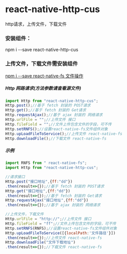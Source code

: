 # react-native-http-cus
http请求，上传文件，下载文件

###  安装组件：
npm i --save react-native-http-cus

###  上传文件，下载文件需安装组件
[npm i --save react-native-fs 文件操作](https://github.com/itinance/react-native-fs)<BR/>

##### Http 网路请求(方法参数请查看源文件)
```javascript
import Http from "react-native-http-cus";
Http.post();//基于 fetch 封装的 POST请求
Http.get();//基于 fetch 封装的 Get请求
Http.requestAjax();//基于 ajax 封装的 网络请求
Http.urlFile = "";//上传文件 接口
Http.fileField = "";//文件上传包含文件的字段，可不传
Http.setRNFS();//设置react-native-fs文件组件对象 
Http.upLoadFileToService();//上传文件 react-native-fs
Http.downloadFile();//下载文件 react-native-fs
```

##### 示例
```javascript
import RNFS from " react-native-fs";
import Http from "react-native-http-cus";

//请求接口
Http.post("接口地址",{ff:"dd"})
.then(result=>{});//基于 fetch 封装的 POST请求
Http.get("接口地址",{ff:"dd"})
.then(result=>{});//基于 fetch 封装的 Get请求
Http.requestAjax("接口地址",{ff:"dd"})
.then(result=>{});//基于 ajax 封装的 网络请求

//上传文件，下载文件
Http.urlFile = "http://";//上传文件 接口
Http.fileField = "ff";//文件上传包含文件的字段，可不传
Http.setRNFS(RNFS);//设置react-native-fs文件组件对象 
Http.upLoadFileToService([{localPath:'文件路径'}])
.then(result=>{});//上传文件 react-native-fs
Http.downloadFile("文件下载地址")
.then(result=>{});//下载文件 react-native-fs
```
